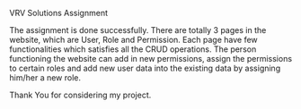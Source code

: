 VRV Solutions Assignment

The assignment is done successfully. There are totally 3 pages in the website, which are User, Role and Permission. Each page have few functionalities which satisfies all the CRUD operations. The person functioning the website can add in new permissions, assign the permissions to certain roles and add new user data into the existing data by assigning him/her a new role.

Thank You for considering my project.
